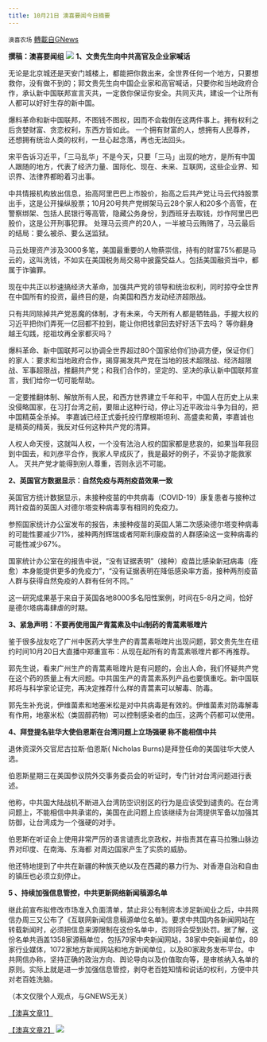 ```yaml
---
title: 10月21日 澳喜要闻今日摘要
---
```

`澳喜农场` [轉載自GNews](https://gnews.org/zh-hans/1609668/)

**撰稿：澳喜要闻组**
![](https://assets.gnews.org/wp-content/uploads/2021/10/204.png)
**1、文贵先生向中共高官及企业家喊话**

无论是北京城还是天安门城楼上，都能把你救出来，全世界任何一个地方，只要想救你，没有做不到的；郭文贵先生向中国企业家和高官喊话，只要你和当地政府合作，承认新中国联邦宣言灭共，一定救你保证你安全。共同灭共，建设一个让所有人都可以好好生存的新中国。

爆料革命和新中国联邦，不图钱不图权，因而不会栽倒在这两件事上。拥有权利之后贪婪财富、贪恋权利，东西方皆如此。 一个拥有财富的人，想拥有人民尊养，还想拥有统治人类的权利，一旦心起念落，再也无法回头。

宋平告诉习近平，「三马乱华」不是今天，只要「三马」出现的地方，是所有中国人跟随的地方，代表了经济力量、国际化、现在、未来、互联网，这些企业界、知识界、法律界都盼着习出事。

中共情报机构放出信息，抬高阿里巴巴上市股价，抬高之后共产党让马云代持股票出手，这是公开操纵股票；10月20号共产党绑架马云28个家人和20多个高管，在警察绑架、包括人民银行等高管，隐藏公务身份，到西班牙去取钱，炒作阿里巴巴股价，这是公开刑事犯罪。 处理马云资产的20人，一半被马云贿赂了，马云最后的结局：要么被杀、要么送监狱。

马云处理资产涉及3000多笔，美国最重要的人物蔡崇信，持有的财富75%都是马云的，这叫洗钱，不如实在美国税务局交易中披露受益人。包括美国融资当中，都属于诈骗罪。

现在中共正以秒速搞经济大革命，加强共产党的领导和统治权利，同时掠夺全世界在中国所有的投资，最终目的是，向美国和西方发动经济超限战。

只有共同除掉共产党恶魔的体制，才有未来，今天所有人都是牺牲品，手握大权的习近平把你们弄死一亿回都不拉到，能让你把钱拿回去好好活下去吗？ 等你翻身越王勾践，挖祖坟再全家都灭吗？

爆料革命、新中国联邦可以协调全世界超过80个国家给你们协调方便，保证你们的家人：要求和当地政府合作，揭穿揭发共产党在当地的技术超限战、经济超限战、军事超限战，推翻共产党；和我们合作的，坚定的、坚决的承认新中国联邦宣言，我们给你一切可能帮助。

一定要推翻体制、解放所有人民，和西方世界建立千年和平，中国人在历史上从来没侵略国家，在习打台湾之前，要阻止这种行动，停止习近平政治斗争为目的，把中国精英全杀掉。 李嘉诚已经正式委托投行摩根斯坦利、高盛卖和黄，李嘉诚也是精英的精英，我反对任何这种共产党的清算。

人权人命天授，这就叫人权，一个没有法治人权的国家都是悲哀的，如果当年我回到中国去，和刘彦平合作，我家人早成灰了，我是最好的例子，不妥协才能救家人。 灭共产党才能得到别人尊重，否则永远不可能。

**2、英国官方数据显示：自然免疫与两剂疫苗效果一致**

英国官方统计数据显示，未接种疫苗的中共病毒（COVID-19）康复患者与接种过两针疫苗的英国人对德尔塔变种病毒享有相同的免疫力。

参照国家统计办公室发布的报告，未接种疫苗的英国人第二次感染德尔塔变种病毒的可能性要减少71%，接种两剂辉瑞或者阿斯利康疫苗的人群感染这一变种病毒的可能性减少67%。

国家统计办公室在的报告中说，“没有证据表明”（接种）疫苗比感染新冠病毒（痊愈）本身能提供更多的免疫力”，“没有证据表明在降低感染率方面，接种两剂疫苗人群与获得自然免疫的人群有任何不同。”

这一研究成果基于来自于英国各地8000多名阳性案例，时间在5-8月之间，恰好是德尔塔病毒肆虐的时期。

**3、紧急声明：不要再使用国产青蒿素及中山制药的青蒿素哌喹片**

鉴于很多战友吃了广州中医药大学生产的青蒿素哌喹片出现问题，郭文贵先生在纽约时间10月20日大直播中郑重宣布：从现在起所有的青蒿素哌喹片都不再推荐。

郭先生说，看来广州生产的青蒿素哌喹片是有问题的，会出人命，我们怀疑共产党在这个药的质量上有大问题。中共国生产的青蒿素系列产品也要慎重吃。新中国联邦将与科学家论证完，再决定推荐什么样的青蒿素可以解毒、防毒。

郭先生补充说，伊维菌素和地塞米松是对中共病毒是有效的。伊维菌素对防毒解毒有作用，地塞米松（类固醇药物）可以控制感染者的血压，这两个药都可以使用。

**4、拜登提名驻华大使伯恩斯在台湾问题上立场强硬 称不能相信中共**

退休资深外交官尼古拉斯·伯恩斯( Nicholas Burns)是拜登任命的美国驻华大使人选。

伯恩斯星期三在美国参议院外交事务委员会的听证时，专门针对台湾问题进行表述。

他称，中共国大陆战机不断进入台湾防空识别区的行为是应该受到谴责的。在台湾问题上，不能相信中共承诺的，美国在此问题上应该继续为台湾提供军备以加强其防御，让台湾成为一个强硬的对手。

伯恩斯在听证会上使用非常严厉的语言谴责北京政权，并指责其在喜马拉雅山脉边界对印度、在南海、东海都 对周边国家产生了实质的威胁。

他还特地提到了中共在新疆的种族灭绝以及在西藏的暴力行为、对香港自治和自由的镇压也必须立刻停止。

**5 、持续加强信息管控，中共更新网络新闻稿源名单**

继此前宣布拟修改市场准入负面清单，禁止非公有制资本涉足新闻业之后，中共网信办周三又公布了《互联网新闻信息稿源单位名单》。要求中共国内各新闻网站在转载新闻时，必须把信息来源限制在这份名单中，否则将会受到处罚。据了解，这份名单共涵盖1358家源稿单位，包括79家中央新闻网站，38家中央新闻单位，89家行业媒体，1072家地方新闻网站和地方新闻单位，以及80家政务发布平台。中共网信办称，坚持正确的政治方向、舆论导向以及价值取向等，是审核纳入名单的原则。实际上就是进一步加强信息管控，剥夺老百姓知情和说话的权利，方便中共对老百姓洗脑。

（本文仅限个人观点，与GNEWS无关）

[【澳喜文章1】](https://gnews.org/zh-hans/author/aujenny/)

[【澳喜文章2】](https://gnews.org/zh-hans/author/himalaya-australia/)
![](https://assets.gnews.org/wp-content/uploads/2021/10/澳喜图标2-1.jpg)
